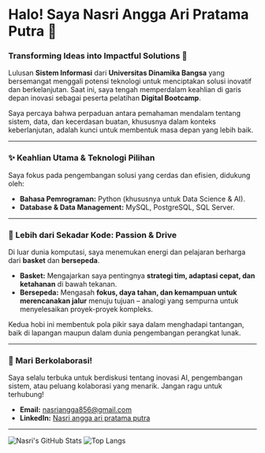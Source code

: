 # Halo! Saya Nasri Angga Ari Pratama Putra 👋

### Transforming Ideas into Impactful Solutions 🚀

Lulusan **Sistem Informasi** dari **Universitas Dinamika Bangsa** yang bersemangat menggali potensi teknologi untuk menciptakan solusi inovatif dan berkelanjutan. Saat ini, saya tengah memperdalam keahlian di garis depan inovasi sebagai peserta pelatihan **Digital Bootcamp**.

Saya percaya bahwa perpaduan antara pemahaman mendalam tentang sistem, data, dan kecerdasan buatan, khususnya dalam konteks keberlanjutan, adalah kunci untuk membentuk masa depan yang lebih baik.

---

### ✨ Keahlian Utama & Teknologi Pilihan

Saya fokus pada pengembangan solusi yang cerdas dan efisien, didukung oleh:

* **Bahasa Pemrograman:** Python (khususnya untuk Data Science & AI).
* **Database & Data Management:** MySQL, PostgreSQL, SQL Server.

---

### 🏀 Lebih dari Sekadar Kode: Passion & Drive

Di luar dunia komputasi, saya menemukan energi dan pelajaran berharga dari **basket** dan **bersepeda**.

* **Basket:** Mengajarkan saya pentingnya **strategi tim, adaptasi cepat, dan ketahanan** di bawah tekanan.
* **Bersepeda:** Mengasah **fokus, daya tahan, dan kemampuan untuk merencanakan jalur** menuju tujuan – analogi yang sempurna untuk menyelesaikan proyek-proyek kompleks.

Kedua hobi ini membentuk pola pikir saya dalam menghadapi tantangan, baik di lapangan maupun dalam dunia pengembangan perangkat lunak.

---

### 🤝 Mari Berkolaborasi!

Saya selalu terbuka untuk berdiskusi tentang inovasi AI, pengembangan sistem, atau peluang kolaborasi yang menarik. Jangan ragu untuk terhubung!

* **Email:** nasriangga856@gmail.com
* **LinkedIn:** [Nasri angga ari pratama putra](https://www.linkedin.com/in/nasri-angga-ari-pratama-putra-6a37101a2?utm_source=share&utm_campaign=share_via&utm_content=profile&utm_medium=android_app)

---

![Nasri's GitHub Stats](https://github-readme-stats.vercel.app/api?username=nasri-angga-ari-pratama-putra&show_icons=true&theme=radical)
![Top Langs](https://github-readme-stats.vercel.app/api/top-langs/?username=nasri-angga-ari-pratama-putra&layout=compact&theme=radical)
